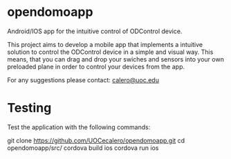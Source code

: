 opendomoapp
===========

Android/IOS app for the intuitive control of ODControl device.

This project aims to develop a mobile app that implements a intuitive solution to control the ODControl device in a simple and visual way. This means, that you can drag and drop your swiches and sensors into your own preloaded plane in order to control your devices from the app.

For any suggestions please contact: calero@uoc.edu

Testing
====== 

Test the application with the following commands:
    
  git clone https://github.com/UOCecalero/opendomoapp.git
  cd opendomoapp/src/
  cordova build ios
  cordova run ios
  
  
